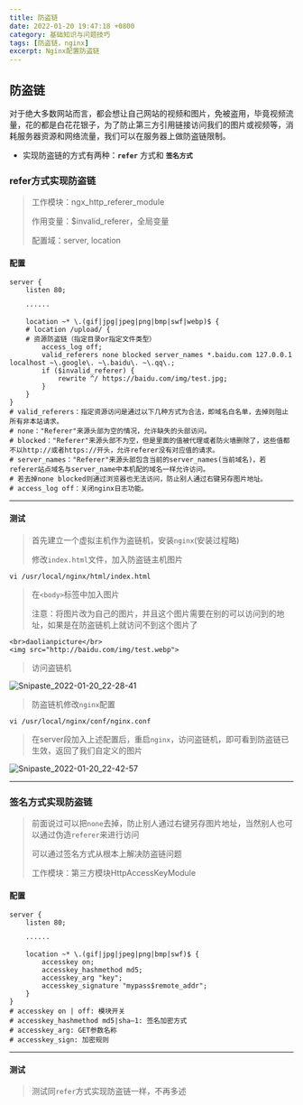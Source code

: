 ```yaml
---
title: 防盗链
date: 2022-01-20 19:47:18 +0800
category: 基础知识与问题技巧
tags: [防盗链，nginx]
excerpt: Nginx配置防盗链
---
```




## 防盗链

对于绝大多数网站而言，都会想让自己网站的视频和图片，免被盗用，毕竟视频流量，花的都是白花花银子，为了防止第三方引用链接访问我们的图片或视频等，消耗服务器资源和网络流量，我们可以在服务器上做防盗链限制。

- 实现防盗链的方式有两种：**`refer`** 方式和 **` 签名方式 `**

### refer方式实现防盗链

> 工作模块：ngx_http_referer_module
>
> 作用变量：$invalid_referer，全局变量
>
> 配置域：server, location

#### 配置

```nginx
server {   
    listen 80;   
    
    ······  
        
    location ~* \.(gif|jpg|jpeg|png|bmp|swf|webp)$ {
    # location /upload/ {
    # 资源防盗链（指定目录or指定文件类型）
        access_log off;
        valid_referers none blocked server_names *.baidu.com 127.0.0.1 localhost ~\.google\. ~\.baidu\. ~\.qq\.;
        if ($invalid_referer) {
            rewrite ^/ https://baidu.com/img/test.jpg;
        }
    }
}
# valid_referers：指定资源访问是通过以下几种方式为合法，即域名白名单，去掉则阻止所有非本站请求。
# none："Referer"来源头部为空的情况，允许缺失的头部访问。
# blocked："Referer"来源头部不为空，但是里面的值被代理或者防火墙删除了，这些值都不以http://或者https://开头，允许referer没有对应值的请求。
# server_names："Referer"来源头部包含当前的server_names(当前域名)，若referer站点域名与server_name中本机配的域名一样允许访问。
# 若去掉none blocked则通过浏览器也无法访问，防止别人通过右键另存图片地址。
# access_log off：关闭nginx日志功能。
```

---

#### 测试

> 首先建立一个虚拟主机作为盗链机，安装`nginx`(安装过程略)
>
> 修改`index.html`文件，加入防盗链主机图片

```nginx
vi /usr/local/nginx/html/index.html
```

> 在`<body>`标签中加入图片
>
> 注意：将图片改为自己的图片，并且这个图片需要在别的可以访问到的地址，如果是在防盗链机上就访问不到这个图片了

```ht
<br>daolianpicture</br>
<img src="http://baidu.com/img/test.webp">
```

>访问盗链机

![Snipaste_2022-01-20_22-28-41](https://gitee.com/chonguang/picture-bed/raw/master/imgs-typora/202201202229192.png)

> 防盗链机修改`nginx`配置

```nginx
vi /usr/local/nginx/conf/nginx.conf
```

> 在server段加入上述配置后，重启`nginx`，访问盗链机，即可看到防盗链已生效，返回了我们自定义的图片

![Snipaste_2022-01-20_22-42-57](https://gitee.com/chonguang/picture-bed/raw/master/imgs-typora/202201202243931.png)

---

### 签名方式实现防盗链

> 前面说过可以把`none`去掉，防止别人通过右键另存图片地址，当然别人也可以通过伪造`referer`来进行访问
>
> 可以通过签名方式从根本上解决防盗链问题
>
> 工作模块：第三方模块HttpAccessKeyModule

#### 配置

```nginx
server {
    listen 80;
    
    ······
        
    location ~* \.(gif|jpg|jpeg|png|bmp|swf)$ {
        accesskey on;
        accesskey_hashmethod md5;
        accesskey_arg "key";
        accesskey_signature "mypass$remote_addr";
    }
}
# accesskey on | off: 模块开关
# accesskey_hashmethod md5|sha—1: 签名加密方式
# accesskey_arg: GET参数名称
# accesskey_sign: 加密规则
```

---

#### 测试

> 测试同`refer`方式实现防盗链一样，不再多述

